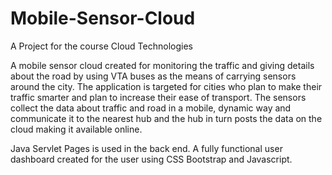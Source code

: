 # Mobile-Sensor-Cloud
A Project for the course Cloud Technologies

A mobile sensor cloud created for monitoring the traffic and giving details about the road by using VTA buses as the means of carrying sensors around the city. 
The application is targeted for cities who plan to make their traffic smarter and plan to increase their ease of transport. 
The sensors collect the data about traffic and road in a mobile, dynamic way and communicate it to the nearest hub and the hub in turn posts the data on the cloud making it available online. 

Java Servlet Pages is used in the back end. 
A fully functional user dashboard created for the user using CSS Bootstrap and Javascript. 

